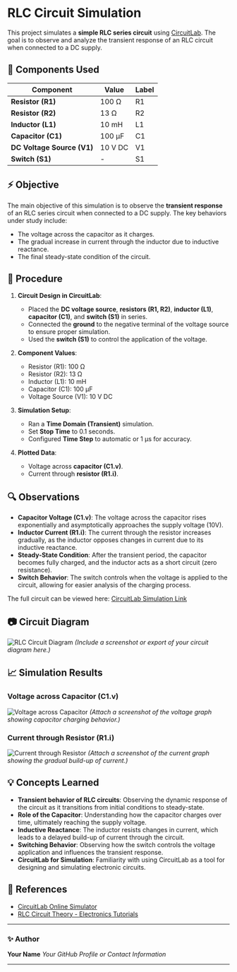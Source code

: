 # RLC Circuit Simulation

This project simulates a **simple RLC series circuit** using [CircuitLab](https://www.circuitlab.com/). The goal is to observe and analyze the transient response of an RLC circuit when connected to a DC supply.

## 🔧 Components Used

| Component                  | Value   | Label |
| -------------------------- | ------- | ----- |
| **Resistor (R1)**          | 100 Ω   | R1    |
| **Resistor (R2)**          | 13 Ω    | R2    |
| **Inductor (L1)**          | 10 mH   | L1    |
| **Capacitor (C1)**         | 100 μF  | C1    |
| **DC Voltage Source (V1)** | 10 V DC | V1    |
| **Switch (S1)**            | -       | S1    |

## ⚡ Objective

The main objective of this simulation is to observe the **transient response** of an RLC series circuit when connected to a DC supply. The key behaviors under study include:

* The voltage across the capacitor as it charges.
* The gradual increase in current through the inductor due to inductive reactance.
* The final steady-state condition of the circuit.

## 📝 Procedure

1. **Circuit Design in CircuitLab**:

   * Placed the **DC voltage source**, **resistors (R1, R2)**, **inductor (L1)**, **capacitor (C1)**, and **switch (S1)** in series.
   * Connected the **ground** to the negative terminal of the voltage source to ensure proper simulation.
   * Used the **switch (S1)** to control the application of the voltage.

2. **Component Values**:

   * Resistor (R1): 100 Ω
   * Resistor (R2): 13 Ω
   * Inductor (L1): 10 mH
   * Capacitor (C1): 100 μF
   * Voltage Source (V1): 10 V DC

3. **Simulation Setup**:

   * Ran a **Time Domain (Transient)** simulation.
   * Set **Stop Time** to 0.1 seconds.
   * Configured **Time Step** to automatic or 1 μs for accuracy.

4. **Plotted Data**:

   * Voltage across **capacitor (C1.v)**.
   * Current through **resistor (R1.i)**.

## 🔍 Observations

* **Capacitor Voltage (C1.v)**: The voltage across the capacitor rises exponentially and asymptotically approaches the supply voltage (10V).
* **Inductor Current (R1.i)**: The current through the resistor increases gradually, as the inductor opposes changes in current due to its inductive reactance.
* **Steady-State Condition**: After the transient period, the capacitor becomes fully charged, and the inductor acts as a short circuit (zero resistance).
* **Switch Behavior**: The switch controls when the voltage is applied to the circuit, allowing for easier analysis of the charging process.

The full circuit can be viewed here: [CircuitLab Simulation Link](https://tinyurl.com/ym5atrul)

## 📷 Circuit Diagram

![RLC Circuit Diagram](path-to-your-circuit-image.png)
*(Include a screenshot or export of your circuit diagram here.)*

## 📈 Simulation Results

### Voltage across Capacitor (C1.v)

![Voltage across Capacitor](path-to-your-graph-image.png)
*(Attach a screenshot of the voltage graph showing capacitor charging behavior.)*

### Current through Resistor (R1.i)

![Current through Resistor](path-to-your-graph-image.png)
*(Attach a screenshot of the current graph showing the gradual build-up of current.)*

## 💡 Concepts Learned

* **Transient behavior of RLC circuits**: Observing the dynamic response of the circuit as it transitions from initial conditions to steady-state.
* **Role of the Capacitor**: Understanding how the capacitor charges over time, ultimately reaching the supply voltage.
* **Inductive Reactance**: The inductor resists changes in current, which leads to a delayed build-up of current through the circuit.
* **Switching Behavior**: Observing how the switch controls the voltage application and influences the transient response.
* **CircuitLab for Simulation**: Familiarity with using CircuitLab as a tool for designing and simulating electronic circuits.

## 🔗 References

* [CircuitLab Online Simulator](https://www.circuitlab.com/)
* [RLC Circuit Theory - Electronics Tutorials](https://www.electronics-tutorials.ws/accircuits/rlc-circuit.html)

---

### ✨ Author

**Your Name**
*Your GitHub Profile or Contact Information*

---

